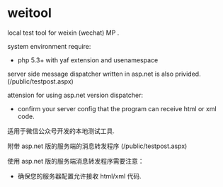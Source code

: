 weitool
=======

local test tool for weixin (wechat) MP .

system environment require:

- php 5.3+ with yaf extension and usenamespace


server side message dispatcher written in asp.net is also privided.(/public/testpost.aspx)

attension for using asp.net version dispatcher:

- confirm your server config that the program can receive html or xml code.

适用于微信公众号开发的本地测试工具.

附带 asp.net 版的服务端的消息转发程序 (/public/testpost.aspx)

使用 asp.net 版的服务端消息转发程序需要注意：

- 确保您的服务器配置允许接收 html/xml 代码.